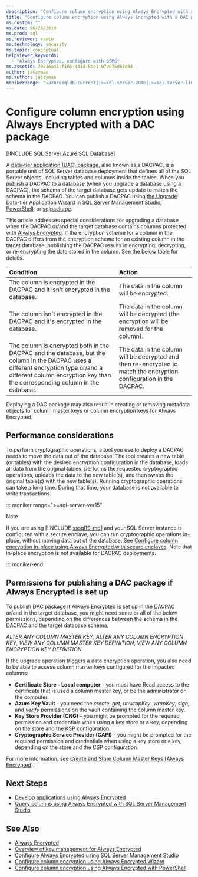 ```yaml
---
description: "Configure column encryption using Always Encrypted with a DAC package"
title: "Configure column encryption using Always Encrypted with a DAC package   | Microsoft Docs"
ms.custom: ""
ms.date: 06/26/2019
ms.prod: sql
ms.reviewer: vanto
ms.technology: security
ms.topic: conceptual
helpviewer_keywords: 
  - "Always Encrypted, configure with SSMS"
ms.assetid: 29816a41-f105-4414-8be1-070675d62e84
author: jaszymas
ms.author: jaszymas
monikerRange: "=azuresqldb-current||>=sql-server-2016||>=sql-server-linux-2017||=azuresqldb-mi-current"
---
```

# Configure column encryption using Always Encrypted with a DAC package 
[!INCLUDE [SQL Server Azure SQL Database](../../../includes/applies-to-version/sql-asdb.md)]

A [data-tier application (DAC) package](../../data-tier-applications/data-tier-applications.md), also known as a DACPAC, is a portable unit of SQL Server database deployment that defines all of the SQL Server objects, including tables and columns inside the tables. When you publish a DACPAC to a database (when you upgrade a database using a DACPAC), the schema of the target database gets update to match the schema in the DACPAC. You can publish a DACPAC using [the Upgrade Data-tier Application Wizard](../../data-tier-applications/upgrade-a-data-tier-application.md#UsingDACUpgradeWizard) in SQL Server Management Studio, [PowerShell](../../data-tier-applications/upgrade-a-data-tier-application.md#UpgradeDACPowerShell), or [sqlpackage](../../../tools/sqlpackage/sqlpackage-publish.md).

This article addresses special considerations for upgrading a database when the DACPAC or/and the target database contains columns protected with [Always Encrypted](always-encrypted-database-engine.md). If the encryption scheme for a column in the DACPAC differs from the encryption scheme for an existing column in the target database, publishing the DACPAC results in encrypting, decrypting, or re-encrypting the data stored in the column. See the below table for details.

| Condition|Action|
|:---|:---|
|The column is encrypted in the DACPAC and it isn't encrypted in the database.| The data in the column will be encrypted.|
|The column isn't encrypted in the DACPAC and it's encrypted in the database.| The data in the column will be decrypted (the encryption will be removed for the column).|
| The column is encrypted both in the DACPAC and the database, but the column in the DACPAC uses a different encryption type or/and a different column encryption key than the corresponding column in the database.|The data in the column will be decrypted and then re-encrypted to match the encryption configuration in the DACPAC.|

Deploying a DAC package may also result in creating or removing metadata objects for column master keys or column encryption keys for Always Encrypted.

## Performance considerations
To perform cryptographic operations, a tool you use to deploy a DACPAC needs to move the data out of the database. The tool creates a new table (or tables) with the desired encryption configuration in the database, loads all data from the original tables, performs the requested cryptographic operations, uploads the data to the new table(s), and then swaps the original table(s) with the new table(s). Running cryptographic operations can take a long time. During that time, your database is not available to write transactions. 

::: moniker range=">=sql-server-ver15"

> [!NOTE]
> If you are using [!INCLUDE [sssql19-md](../../../includes/sssql19-md.md)] and your SQL Server instance is configured with a secure enclave, you can run cryptographic operations in-place, without moving data out of the database. See [Configure column encryption in-place using Always Encrypted with secure enclaves](always-encrypted-enclaves-configure-encryption.md). Note that in-place encryption is not available for DACPAC deployments.

::: moniker-end

## Permissions for publishing a DAC package if Always Encrypted is set up

To publish DAC package if Always Encrypted is set up in the DACPAC or/and in the target database, you might need some or all of the below permissions, depending on the differences between the schema in the DACPAC and the target database schema.

*ALTER ANY COLUMN MASTER KEY*, *ALTER ANY COLUMN ENCRYPTION KEY*, *VIEW ANY COLUMN MASTER KEY DEFINITION*, *VIEW ANY COLUMN ENCRYPTION KEY DEFINITION*

If the upgrade operation triggers a data encryption operation, you also need to be able to access column master keys configured for the impacted columns:

- **Certificate Store - Local computer** - you must have Read access to the certificate that is used a column master key, or be the administrator on the computer.
- **Azure Key Vault** - you need the *create*, *get*, *unwrapKey*, *wrapKey*, *sign*, and *verify* permissions on the vault containing the column master key.
- **Key Store Provider (CNG)** - you might be prompted for the required permission and credentials when using a key store or a key, depending on the store and the KSP configuration.
- **Cryptographic Service Provider (CAPI)** - you might be prompted for the required permission and credentials when using a key store or a key, depending on the store and the CSP configuration.

For more information, see [Create and Store Column Master Keys (Always Encrypted)](../../../relational-databases/security/encryption/create-and-store-column-master-keys-always-encrypted.md). 

 
## Next Steps
- [Develop applications using Always Encrypted](always-encrypted-client-development.md)
- [Query columns using Always Encrypted with SQL Server Management Studio](always-encrypted-query-columns-ssms.md)

## See Also  
 - [Always Encrypted](../../../relational-databases/security/encryption/always-encrypted-database-engine.md)
 - [Overview of key management for Always Encrypted](overview-of-key-management-for-always-encrypted.md) 
 - [Configure Always Encrypted using SQL Server Management Studio](configure-always-encrypted-using-sql-server-management-studio.md)
 - [Configure column encryption using Always Encrypted Wizard](always-encrypted-wizard.md)
 - [Configure column encryption using Always Encrypted with PowerShell](configure-column-encryption-using-powershell.md)
 
